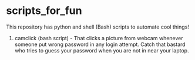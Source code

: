# scripts_for_fun
This repository has python and shell (Bash) scripts to automate cool things!

1. camclick (bash script) - That clicks a picture from webcam whenever someone put wrong password in any login attempt. Catch that bastard who tries to guess your password when you are not in near your laptop.
